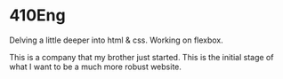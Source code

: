 # 410Eng

Delving a little deeper into html & css.  Working on flexbox. 

This is a company that my brother just started.  This is the initial stage of what I want to be a much more robust website. 
